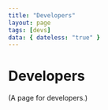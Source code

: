 ```yaml
---
title: "Developers"
layout: page
tags: [devs]
data: { dateless: "true" }
---
```


# Developers

(A page for developers.)